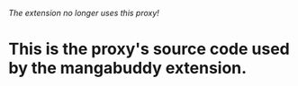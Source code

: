 *The extension no longer uses this proxy!*

# This is the proxy's source code used by the mangabuddy extension.
